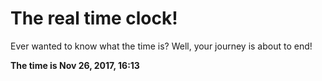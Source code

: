 # The real time clock!

Ever wanted to know what the time is? Well, your journey is about to end!

**The time is Nov 26, 2017, 16:13**